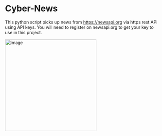 # Cyber-News

This python script picks up news from https://newsapi.org via https rest API using API keys. You will need to register on newsapi.org to get your key to use in this project.

<img width="300" alt="image" src="https://user-images.githubusercontent.com/85890750/229985661-47dc6884-777a-4eee-92f6-2ffb30fd9018.png">

